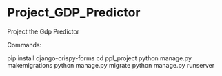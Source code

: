 # Project_GDP_Predictor
Project the Gdp Predictor

Commands:

pip install django-crispy-forms
cd ppl_project
python manage.py makemigrations
python manage.py migrate
python manage.py runserver
